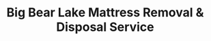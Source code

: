 ---
layout: location.njk
title: Big Bear Lake Mattress Removal & Disposal Service
description: Professional mattress removal in Big Bear Lake, CA. Vacation rental turnover and seasonal residence service.  with mountain access specialization.
permalink: /mattress-removal/california/big-bear-lake/
city: Big Bear Lake
state: California
stateSlug: california
tier: 3
coordinates:
  lat: 34.2439
  lng: -116.9114
pricing:
  startingPrice: 125
  single: 125
  queen: 125
  king: 135
  boxSpring: 30
neighborhoods:
  - name: "The Village"
    zipCodes: ["92314"]
  - name: "Lower Moonridge"
    zipCodes: ["92315"]
  - name: "Upper Moonridge"
    zipCodes: ["92315"]
  - name: "Baldwin Lake"
    zipCodes: ["92314"]
  - name: "Big Bear City"
    zipCodes: ["92314"]
  - name: "Fawnskin"
    zipCodes: ["92314"]
  - name: "Erwin Lake"
    zipCodes: ["92315"]
  - name: "Sugarloaf"
    zipCodes: ["92314"]
  - name: "Summit"
    zipCodes: ["92315"]
  - name: "Cedar Glen"
    zipCodes: ["92314"]
  - name: "Gold Mountain"
    zipCodes: ["92314"]
  - name: "Snow Valley"
    zipCodes: ["92314"]
  - name: "Big Bear Shores"
    zipCodes: ["92315"]
  - name: "Pine Knot"
    zipCodes: ["92315"]
  - name: "Grout Bay"
    zipCodes: ["92314"]
zipCodes: ["92314", "92315"]
recyclingPartners:
  - "Big Bear Disposal (Franchise Waste Management)"
  - "Bye Bye Mattress Program (San Bernardino County)"
  - "San Bernardino County Transfer Station"
localRegulations: "San Bernardino County requires licensed haulers for bulky items. Big Bear Disposal holds exclusive franchise agreement. SB 1383 organic waste regulations in effect. Mountain access requires advance scheduling."
nearbyCities:
  - name: "San Bernardino"
    distance: "45 miles"
    slug: "san-bernardino"
  - name: "Redlands"  
    distance: "35 miles"
    slug: "redlands"
  - name: "Yucaipa"
    distance: "30 miles"  
    slug: "yucaipa"
  - name: "Highland"
    distance: "40 miles"
    slug: "highland"
  - name: "Running Springs"
    distance: "20 miles"
    slug: "running-springs"
  - name: "Lake Arrowhead"
    distance: "25 miles"
    slug: "lake-arrowhead"
reviews:
  count: 47
  featured:
    - reviewer: "Jennifer R."
      location: "The Village, Big Bear Lake"
      rating: 5
      text: "Vacation rental property management here. Scheduled mattress removal between guest checkouts - team arrived exactly when promised, handled narrow cabin stairs perfectly, had everything loaded in 10 minutes. Makes guest turnovers so much easier."
    - reviewer: "Mike D."
      location: "Lower Moonridge, Big Bear Lake"
      rating: 5  
      text: "Seasonal cabin owner dealing with old guest room mattresses. Called Monday, pickup was Wednesday morning. Professional crew navigated our steep driveway without issues. Fair pricing at $155 for mattress and box spring."
    - reviewer: "Sarah K."
      location: "Baldwin Lake, Big Bear Lake"
      rating: 5
      text: "Ranch property with multiple bedrooms needing cleanup. Booked online Sunday night for Tuesday pickup. Team handled three full-size mattresses efficiently, respected our livestock areas. Would use again for property maintenance."
faqs:
  - question: "How quickly can you pick up mattresses in Big Bear Lake?"
    answer: "We typically offer service within 24-48 hours for Big Bear Lake. Mountain access and seasonal demand may affect scheduling, especially during peak vacation rental turnover periods."
  - question: "Do you handle vacation rental and seasonal property turnovers?"
    answer: "Yes, we specialize in vacation rental mattress removal and seasonal property cleanouts. Many Big Bear property managers use our services for guest turnover situations."
  - question: "Can you access mountain properties with steep driveways?"
    answer: "Our team is experienced with Big Bear's mountain terrain, steep driveways, and narrow cabin access. We handle everything from lakefront properties to hillside homes."
  - question: "What's included in your Big Bear Lake pricing?"
    answer: "Our flat-rate pricing includes pickup from any location on your property, loading, transportation down the mountain, and proper disposal. No hidden fees for mountain access."
  - question: "Do you work with Big Bear Disposal's waste management schedule?"
    answer: "We coordinate with all local waste management including Big Bear Disposal to ensure proper mattress disposal through authorized channels and Bye Bye Mattress program facilities."
  - question: "Are you licensed for waste removal in San Bernardino County?"
    answer: "Yes, we maintain all required San Bernardino County licenses and insurance. Our operations comply with mountain community regulations and Big Bear's franchise waste management requirements."
  - question: "What payment methods do you accept for Big Bear services?"
    answer: "We accept cash, check, and all major credit cards. Payment is due at pickup. Online booking requires a credit card for scheduling confirmation."
  - question: "Can you remove other bedroom furniture with mattresses?"
    answer: "Yes, we handle bed frames, dressers, and other bedroom furniture common in vacation rentals. Each additional item has separate pricing - contact us for complete furniture removal quotes."
schema:
  "@context": "https://schema.org"
  "@type": "LocalBusiness"
  "name": "A Bedder World Big Bear Lake"
  "image": "https://abedderworld.com/images/service-areas/big-bear-lake-mattress-removal.jpg"
  "telephone": "720-263-6094"
  "email": "info@abedderworld.com"
  "address":
    "@type": "PostalAddress"
    "addressLocality": "Big Bear Lake"
    "addressRegion": "CA"
    "addressCountry": "US"
  "geo":
    "@type": "GeoCoordinates"
    "latitude": 34.2439
    "longitude": -116.9114
  "url": "https://abedderworld.com/mattress-removal/california/big-bear-lake/"
  "areaServed":
    "@type": "City"
    "name": "Big Bear Lake, California"
  "serviceType": "Mattress Removal and Disposal"
  "priceRange": "$125-$180"
  "aggregateRating":
    "@type": "AggregateRating"
    "ratingValue": "4.9"
    "reviewCount": 47
pageContent:
  heroSubtitle: " • Mountain Access Specialists • Serving Vacation Rentals & Seasonal Properties"
  heroDescription: "A Bedder World provides specialized mattress removal throughout Big Bear Lake's vacation rental and seasonal residence communities. From lakefront cabins to mountain hillside homes, we handle the unique challenges of alpine access with next-day scheduling and eco-friendly disposal."
  
  aboutService: "Big Bear Lake's role as California's premier mountain vacation destination creates unique mattress disposal challenges. The area's 5,000 permanent residents swell to over 100,000 during peak seasons, driving constant vacation rental turnovers and seasonal property maintenance. Historic cabins from the 1920s logging era feature narrow staircases and steep access roads, while modern developments around Snow Summit and Bear Mountain present different logistical considerations. The community's 65% vacation home ownership rate means frequent furniture replacement cycles tied to rental income optimization and guest experience improvements. Our service addresses these seasonal turnover demands while respecting the mountain environment and working within Big Bear Disposal's franchise waste management system."
  
  serviceAreas: "Big Bear Lake's alpine geography creates distinct access challenges across neighborhoods. The Village area offers the most straightforward access with municipal services and parking availability, ideal for efficient mattress removal. Lower Moonridge properties near Big Bear Alpine Zoo require coordination with local traffic patterns and seasonal visitor flows. Upper Moonridge's hillside locations demand specialized equipment for steep driveway navigation and mature pine tree clearance. Baldwin Lake's rural ranch properties present unique considerations for livestock and property gate protocols. Fawnskin's lakefront homes may require coordination with waterfront access restrictions and seasonal pier activity."
  
  environmentalImpact: "San Bernardino County's SB 1383 organic waste reduction mandates affect all mountain communities including Big Bear Lake. The area's franchise agreement with Big Bear Disposal ensures proper waste stream management while connecting to broader county recycling infrastructure. Bye Bye Mattress program facilities in San Bernardino County provide the nearest recycling processing for Big Bear materials, preventing mattresses from ending up in local transfer stations or contributing to mountain dumping issues. The 7,000-foot elevation and pristine alpine environment make responsible disposal particularly important for maintaining Big Bear's tourism economy and natural resource protection."
  
  pricingContext: "Big Bear Lake's mountain location and vacation rental focus create specific pricing considerations. Property managers handling multiple units appreciate transparent pricing that doesn't fluctuate with seasonal demand or access complexity. The area's mixture of historic cabins and modern vacation homes requires flexible service approaches, from narrow cabin door navigation to multi-level hillside home access. Peak vacation seasons demand reliable scheduling that accommodates guest checkout and setup timelines, essential for rental income optimization."
  
  howItWorks: 
    - step: "Book Online or Call"
      description: "Schedule your Big Bear Lake pickup online in 60 seconds or call (720) 263-6094. Provide access details for mountain properties."
    - step: "Choose Your Pickup Window"  
      description: "Select timing that works with your vacation rental schedule or seasonal property maintenance. We offer morning and afternoon slots to accommodate guest turnovers and property management workflows."
    - step: "We Navigate Mountain Access"
      description: "Our team handles Big Bear's steep driveways, narrow cabin access, and alpine terrain challenges. We protect your property throughout the process and respect neighborhood parking protocols."
    - step: "Proper Mountain Community Disposal"
      description: "Materials are transported through Big Bear Disposal's authorized waste stream or Bye Bye Mattress program facilities, ensuring compliance with San Bernardino County regulations and mountain community environmental standards."
---